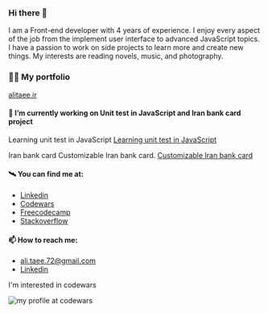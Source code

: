 ### Hi there 👋

I am a Front-end developer with 4 years of experience. I enjoy every aspect of the job from the implement user interface to advanced JavaScript topics. I have a passion to work on side projects to learn more and create new things. My interests are reading novels, music, and photography. 

### 👨‍💻 My portfolio 

[alitaee.ir](https://alitaee.ir/)

#### 🔭 I’m currently working on Unit test in JavaScript and Iran bank card project

Learning unit test in JavaScript
[Learning unit test in JavaScript](https://github.com/AliTaee/javascript-unit-test)

Iran bank card
Customizable Iran bank card.
[Customizable Iran bank card](https://github.com/AliTaee/iran-bank-card)

#### 🛰️ You can find me at:

- [Linkedin](https://www.linkedin.com/in/alitaee/)
- [Codewars](https://www.codewars.com/users/AliTaee/)
- [Freecodecamp](https://www.freecodecamp.org/alitaee)
- [Stackoverflow](https://stackoverflow.com/users/9218227/ali-taee) 

#### 📫 How to reach me:
- ali.taee.72@gmail.com
- [Linkedin](https://www.linkedin.com/in/alitaee/)

I'm interested in codewars

![my profile at codewars](https://www.codewars.com/users/AliTaee/badges/large)
